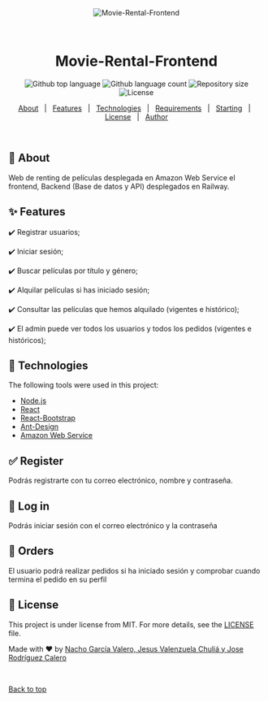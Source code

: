 <div align="center" id="top"> 
  <img src="./.github/app.gif" alt="Movie-Rental-Frontend" />

  &#xa0;

  <!-- <a href="https://Movie-Rental-Frontend.netlify.app">Demo</a> -->
</div>

<h1 align="center">Movie-Rental-Frontend</h1>

<p align="center">
  <img alt="Github top language" src="https://img.shields.io/github/languages/top/JotaroKujoo/Movie-Rental-Frontend?color=56BEB8">

  <img alt="Github language count" src="https://img.shields.io/github/languages/count/JotaroKujoo/Movie-Rental-Frontend?color=56BEB8">

  <img alt="Repository size" src="https://img.shields.io/github/repo-size/JotaroKujoo/Movie-Rental-Frontend?color=56BEB8">

  <img alt="License" src="https://img.shields.io/github/license/JotaroKujoo/Movie-Rental-Frontend?color=56BEB8">

  <!-- <img alt="Github issues" src="https://img.shields.io/github/issues/JotaroKujoo/Movie-Rental-Frontend?color=56BEB8" /> -->

  <!-- <img alt="Github forks" src="https://img.shields.io/github/forks/JotaroKujoo/Movie-Rental-Frontend?color=56BEB8" /> -->

  <!-- <img alt="Github stars" src="https://img.shields.io/github/stars/JotaroKujoo/Movie-Rental-Frontend?color=56BEB8" /> -->
</p>

<!-- Status -->

<!-- <h4 align="center"> 
	🚧  Movie-Rental-Frontend 🚀 Under construction...  🚧
</h4> 

<hr> -->

<p align="center">
  <a href="#dart-about">About</a> &#xa0; | &#xa0; 
  <a href="#sparkles-features">Features</a> &#xa0; | &#xa0;
  <a href="#rocket-technologies">Technologies</a> &#xa0; | &#xa0;
  <a href="#white_check_mark-requirements">Requirements</a> &#xa0; | &#xa0;
  <a href="#checkered_flag-starting">Starting</a> &#xa0; | &#xa0;
  <a href="#memo-license">License</a> &#xa0; | &#xa0;
  <a href="https://github.com/JotaroKujoo" target="_blank">Author</a>
</p>

<br>

## :dart: About ##

Web de renting de películas desplegada en Amazon Web Service el frontend, Backend (Base de datos y API) desplegados en Railway.

## :sparkles: Features ##

:heavy_check_mark: Registrar  usuarios;

:heavy_check_mark: Iniciar sesión;

:heavy_check_mark: Buscar películas por título y género;

:heavy_check_mark: Alquilar películas si has iniciado sesión;

:heavy_check_mark: Consultar las películas que hemos alquilado (vigentes e histórico);

:heavy_check_mark: El admin puede ver todos los usuarios y todos los pedidos (vigentes e históricos);





## :rocket: Technologies ##

The following tools were used in this project:


- [Node.js](https://nodejs.org/en/)
- [React](https://pt-br.reactjs.org/)
- [React-Bootstrap](https://react-bootstrap.github.io/)
- [Ant-Design](https://ant.design/docs/spec/introduce)
- [Amazon Web Service](https://aws.amazon.com/es/?nc2=h_lg)

## :white_check_mark: Register ##

Podrás registrarte con tu correo electrónico, nombre y contraseña.


## :checkered_flag: Log in ##
Podrás iniciar sesión con el correo electrónico y la contraseña


## :office: Orders ##
El usuario podrá realizar pedidos si ha iniciado sesión y comprobar cuando termina el pedido en su perfil


## :memo: License ##

This project is under license from MIT. For more details, see the [LICENSE](LICENSE.md) file.


Made with :heart: by <a href="https://github.com/JotaroKujoo" target="_blank">Nacho García Valero, Jesus Valenzuela Chuliá y Jose Rodríguez Calero</a>

&#xa0;

<a href="#top">Back to top</a>
